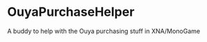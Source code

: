 OuyaPurchaseHelper
==================

A buddy to help with the Ouya purchasing stuff in XNA/MonoGame
